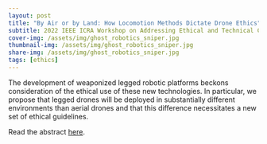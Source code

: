 ```yaml
---
layout: post
title: "By Air or by Land: How Locomotion Methods Dictate Drone Ethics"
subtitle: 2022 IEEE ICRA Workshop on Addressing Ethical and Technical Challenges in the Development, Use, and Governance of Lethal Autonomous Weapons Systems
cover-img: /assets/img/ghost_robotics_sniper.jpg
thumbnail-img: /assets/img/ghost_robotics_sniper.jpg
share-img: /assets/img/ghost_robotics_sniper.jpg
tags: [ethics]
---
```


The development of weaponized legged robotic platforms beckons consideration of the ethical use of these new technologies. In particular, we propose that legged drones will be deployed in substantially different environments than aerial drones and that this difference necessitates a new set of ethical guidelines.

Read the abstract [here](https://www.andrew.cmu.edu/user/amj1/papers/How_Locomotion_Methods_Dictate_Drone_Ethics.pdf).

